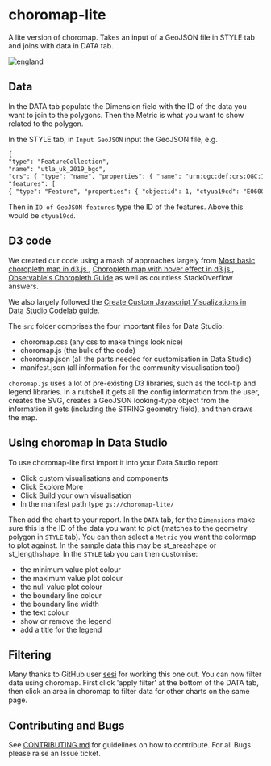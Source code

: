 # choromap-lite

A lite version of choromap. Takes an input of a GeoJSON file in STYLE tab and joins with data in DATA tab.

![england](./img/england.png)

## Data

In the DATA tab populate the Dimension field with the ID of the data you want to join to the polygons. Then the Metric is what you want to show related to the polygon.

In the STYLE tab, in `Input GeoJSON` input the GeoJSON file, e.g.

```txt
{
"type": "FeatureCollection",
"name": "utla_uk_2019_bgc",
"crs": { "type": "name", "properties": { "name": "urn:ogc:def:crs:OGC:1.3:CRS84" } },
"features": [
{ "type": "Feature", "properties": { "objectid": 1, "ctyua19cd": "E06000001", "ctyua19nm": "Hartlepool", "ctyua19nmw": null }, "geometry": { "type": "MultiPolygon", "coordinates": [ [ [ [ -1.24097984294886, 54.723183493277659 ], [ -1.176154551853605, 54.697675590632898 ], [ -1.173979715641095, 54.691810535033106 ], [ -1.196240961710026, 54.698572873239343 ], [ -1.188027070515213, 54.693350750135806 ], [ -1.199092276155691, 54.680575316590208 ], [ -1.175868906270257, 54.653409351351932 ], [ -1.157622586772996, 54.648194817334229 ], [ -1.173151655989613, 54.633703854281833 ], [ -1.188235396549023, 54.632592966449621 ], [ -1.200638130907635, 54.622932365213501 ], [ -1.250691663237776, 54.625307283758019 ], [ -1.298999443949639, 54.627970223416497 ], [ -1.316349739952518, 54.645223613452174 ], [ -1.328849151830261, 54.643990402788916 ], [ -1.335046640018955, 54.631312563742533 ], [ -1.380884808515404, 54.643906176244414 ], [ -1.341239877510387, 54.65020087677869 ], [ -1.347837230478313, 54.662410178234538 ], [ -1.330931723355795, 54.682123236758095 ], [ -1.344511827799231, 54.691110601630001 ], [ -1.319315344865701, 54.691346496572216 ], [ -1.301312636384319, 54.708090819348328 ], [ -1.305506733350906, 54.717511426512488 ], [ -1.270237362394558, 54.72715842720914 ], [ -1.251850459770516, 54.719612482310652 ], [ -1.24097984294886, 54.723183493277659 ] ] ] ] } }...
```

Then in `ID of GeoJSON features` type the ID of the features. Above this would be `ctyua19cd`.

## D3 code

We created our code using a mash of approaches largely from [Most basic choropleth map in d3.js
](https://www.d3-graph-gallery.com/graph/choropleth_basic.html), [Choropleth map with hover effect in d3.js
](https://www.d3-graph-gallery.com/graph/choropleth_hover_effect.html), [Observable's Choropleth Guide](https://observablehq.com/@d3/choropleth) as well as countless StackOverflow answers.

We also largely followed the [Create Custom Javascript Visualizations in Data Studio Codelab guide](https://codelabs.developers.google.com/codelabs/community-visualization/#0).

The `src` folder comprises the four important files for Data Studio:

- choromap.css (any css to make things look nice)
- choromap.js (the bulk of the code)
- choromap.json (all the parts needed for customisation in Data Studio)
- manifest.json (all information for the community visualisation tool)

`choromap.js` uses a lot of pre-existing D3 libraries, such as the tool-tip and legend libraries. In a nutshell it gets all the config information from the user, creates the SVG, creates a GeoJSON looking-type object from the information it gets (including the STRING geometry field), and then draws the map.

## Using choromap in Data Studio

To use choromap-lite first import it into your Data Studio report:

- Click custom visualisations and components
- Click Explore More
- Click Build your own visualisation
- In the manifest path type `gs://choromap-lite/`

Then add the chart to your report. In the `DATA` tab, for the `Dimensions` make sure this is the ID of the data you want to plot (matches to the geometry polygon in `STYLE` tab). You can then select a `Metric` you want the colormap to plot against. In the sample data this may be st_areashape or st_lengthshape. In the `STYLE` tab you can then customise:

- the minimum value plot colour
- the maximum value plot colour
- the null value plot colour
- the boundary line colour
- the boundary line width
- the text colour
- show or remove the legend
- add a title for the legend

## Filtering

Many thanks to GitHub user [sesi](https://github.com/sesi) for working this one out. You can now filter data using choromap. First click 'apply filter' at the bottom of the DATA tab, then click an area in choromap to filter data for other charts on the same page.

## Contributing and Bugs

See [CONTRIBUTING.md](CONTRIBUTING.md) for guidelines on how to contribute. For all Bugs please raise an Issue ticket.
